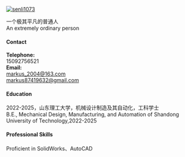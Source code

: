 [![senli1073](https://img.shields.io/badge/senli1073-github-blue?logo=github)](https://github.com/senli1073)

一个极其平凡的普通人\
An extremely ordinary person

#### Contact

**Telephone:**\
15092756521\
**Email:**\
markus_2004@163.com\
markus87419632@gmail.com

#### Education

2022-2025，山东理工大学，机械设计制造及其自动化，工科学士\
B.E., Mechanical Design, Manufacturing, and Automation of Shandong University of Technology,2022-2025

#### Professional Skills

Proficient in SolidWorks、AutoCAD